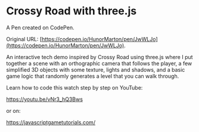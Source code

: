 # Crossy Road with three.js

A Pen created on CodePen.

Original URL: [https://codepen.io/HunorMarton/pen/JwWLJo](https://codepen.io/HunorMarton/pen/JwWLJo).

An interactive tech demo inspired by Crossy Road using three.js where I put together a scene with an orthographic camera that follows the player, a few simplified 3D objects with some texture, lights and shadows,  and a basic game logic that randomly generates a level that you can walk through.

Learn how to code this watch step by step on YouTube:

https://youtu.be/vNr3_hQ3Bws

or on:

https://javascriptgametutorials.com/
